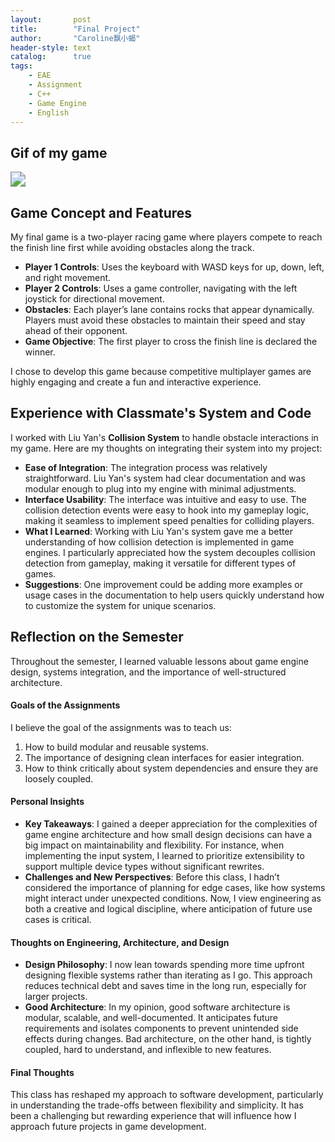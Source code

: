 ```yaml
---
layout:       post
title:        "Final Project"
author:       "Caroline飘小蝎"
header-style: text
catalog:      true
tags:
    - EAE
    - Assignment
    - C++
    - Game Engine
    - English
---
```


## Gif of my game

<img src="\assets\eae\Final\final.gif" style="zoom:150%;" />

## Game Concept and Features

My final game is a two-player racing game where players compete to reach the finish line first while avoiding obstacles along the track.

- **Player 1 Controls**: Uses the keyboard with WASD keys for up, down, left, and right movement.
- **Player 2 Controls**: Uses a game controller, navigating with the left joystick for directional movement.
- **Obstacles**: Each player’s lane contains rocks that appear dynamically. Players must avoid these obstacles to maintain their speed and stay ahead of their opponent.
- **Game Objective**: The first player to cross the finish line is declared the winner.

I chose to develop this game because competitive multiplayer games are highly engaging and create a fun and interactive experience.

## Experience with Classmate's System and Code

I worked with Liu Yan's **Collision System** to handle obstacle interactions in my game. Here are my thoughts on integrating their system into my project:

- **Ease of Integration**: The integration process was relatively straightforward. Liu Yan's system had clear documentation and was modular enough to plug into my engine with minimal adjustments.
- **Interface Usability**: The interface was intuitive and easy to use. The collision detection events were easy to hook into my gameplay logic, making it seamless to implement speed penalties for colliding players.
- **What I Learned**: Working with Liu Yan's system gave me a better understanding of how collision detection is implemented in game engines. I particularly appreciated how the system decouples collision detection from gameplay, making it versatile for different types of games.
- **Suggestions**: One improvement could be adding more examples or usage cases in the documentation to help users quickly understand how to customize the system for unique scenarios.

## Reflection on the Semester

Throughout the semester, I learned valuable lessons about game engine design, systems integration, and the importance of well-structured architecture.

#### Goals of the Assignments

I believe the goal of the assignments was to teach us:

1. How to build modular and reusable systems.
2. The importance of designing clean interfaces for easier integration.
3. How to think critically about system dependencies and ensure they are loosely coupled.

#### Personal Insights

- **Key Takeaways**: I gained a deeper appreciation for the complexities of game engine architecture and how small design decisions can have a big impact on maintainability and flexibility. For instance, when implementing the input system, I learned to prioritize extensibility to support multiple device types without significant rewrites.
- **Challenges and New Perspectives**: Before this class, I hadn’t considered the importance of planning for edge cases, like how systems might interact under unexpected conditions. Now, I view engineering as both a creative and logical discipline, where anticipation of future use cases is critical.

#### Thoughts on Engineering, Architecture, and Design

- **Design Philosophy**: I now lean towards spending more time upfront designing flexible systems rather than iterating as I go. This approach reduces technical debt and saves time in the long run, especially for larger projects.
- **Good Architecture**: In my opinion, good software architecture is modular, scalable, and well-documented. It anticipates future requirements and isolates components to prevent unintended side effects during changes. Bad architecture, on the other hand, is tightly coupled, hard to understand, and inflexible to new features.

#### Final Thoughts

This class has reshaped my approach to software development, particularly in understanding the trade-offs between flexibility and simplicity. It has been a challenging but rewarding experience that will influence how I approach future projects in game development.